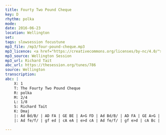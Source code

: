 ```yaml
---
title: Fourty Two Pound Cheque
key: D
rhythm: polka
mode:
date: 2016-06-23
location: Wellington
set:
tags: slowsession focustune
mp3_file: /mp3/four-pound-cheque.mp3
mp3_licence: <a href="https://creativecommons.org/licenses/by-nc/4.0/">CC-BY-NC-4.0</a>
mp3_source: Wellington Session
mp3_url: Richard Tait
abc_url: https://thesession.org/tunes/786
source: Wellington
transcription:
abc: |
    X: 1
    T: The Fourty Two Pound Cheque
    R: polka
    M: 2/4
    L: 1/8
    S: Richard Tait
    K: Dmaj
    |: Ad Bd/B/ | AD FA | GE BE | A>G FD | Ad Bd/B/ | AD FA | GE A>G | FD D2 :|
    |: Ad fe/f/ | gf ed | cA eA | e>d cA | Ad fe/f/ | gf e>d | cA Bc | d2 d2:|

---
```

